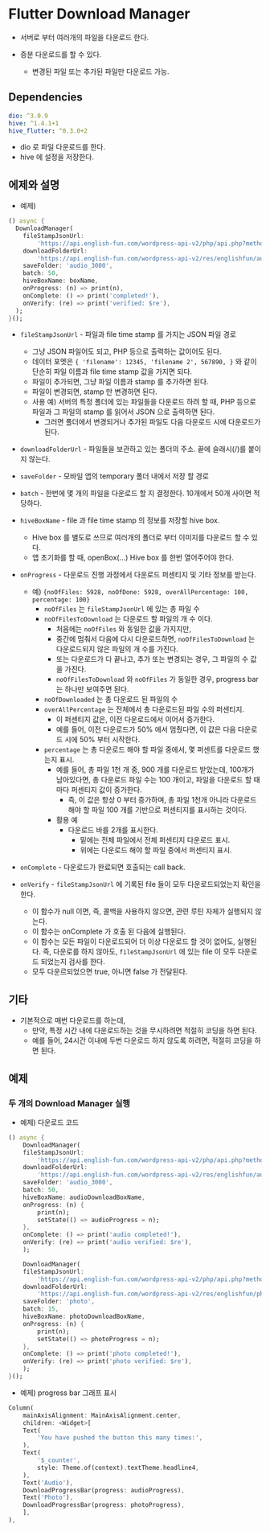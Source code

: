 # Flutter Download Manager

* 서버로 부터 여러개의 파일을 다운로드 한다.

* 증분 다운로드를 할 수 있다.
  * 변경된 파일 또는 추가된 파일만 다운로드 가능.


## Dependencies

``` yaml
dio: ^3.0.9
hive: ^1.4.1+1
hive_flutter: ^0.3.0+2
```

* dio 로 파일 다운로드를 한다.
* hive 에 설정을 저장한다.

## 에제와 설명


* 예제)

``` dart
() async {
  DownloadManager(
    fileStampJsonUrl:
        'https://api.english-fun.com/wordpress-api-v2/php/api.php?method=englishfun.audio_file_stamp&v=2',
    downloadFolderUrl:
        'https://api.english-fun.com/wordpress-api-v2/res/englishfun/audio_3000',
    saveFolder: 'audio_3000',
    batch: 50,
    hiveBoxName: boxName,
    onProgress: (n) => print(n),
    onComplete: () => print('completed!'),
    onVerify: (re) => print('verified: $re'),
  );
}();
```

* `fileStampJsonUrl` - 파일과 file time stamp 를 가지는 JSON 파일 경로
  * 그냥 JSON 파일어도 되고, PHP 등으로 출력하는 값이어도 된다.
  * 데이터 포멧은 `{ 'filename': 12345, 'filename 2', 567890, }` 와 같이 단순히 파일 이름과 file time stamp 값을 가지면 되다.
  * 파일이 추가되면, 그냥 파일 이름과 stamp 를 추가하면 된다.
  * 파일이 변경되면, stamp 만 변경하면 된다.
  * 사용 예) 서버의 특정 폴더에 있는 파일들을 다운로드 하려 할 때, PHP 등으로 파일과 그 파일의 stamp 를 읽어서 JSON 으로 출력하면 된다.
    * 그러면 폴더에서 변경되거나 추가된 파일도 다음 다운로드 시에 다운로드가 된다.

* `downloadFolderUrl` - 파일들을 보관하고 있는 폴더의 주소. 끝에 슬래시(/)를 붙이지 않는다.
* `saveFolder` - 모바일 앱의 temporary 폴더 내에서 저장 할 경로
* `batch` - 한번에 몇 개의 파일을 다운로드 할 지 결정한다. 10개에서 50개 사이면 적당하다.
* `hiveBoxName` - file 과 file time stamp 의 정보를 저장할 hive box.
  * Hive box 를 별도로 쓰므로 여러개의 폴더로 부터 이미지를 다운로드 할 수 있다.
  * 앱 초기화를 할 때, openBox(...) Hive box 를 한번 열어주어야 한다.

* `onProgress` - 다운로드 진행 과정에서 다운로드 퍼센티지 및 기타 정보를 받는다.
  * 예) `{noOfFiles: 5928, noOfDone: 5928, overAllPercentage: 100, percentage: 100}`
    * `noOfFiles` 는 `fileStampJsonUrl` 에 있는 총 파일 수
    * `noOfFilesToDownload` 는 다운로드 할 파일의 개 수 이다.
      * 처음에는 `noOfFiles` 와 동일한 값을 가지지만,
      * 중간에 멈춰서 다음에 다시 다운로드하면, `noOfFilesToDownload` 는 다운로드되지 않은 파일의 개 수를 가진다.
      * 또는 다운로드가 다 끝나고, 추가 또는 변경되는 경우, 그 파일의 수 값을 가진다.
      * `noOfFilesToDownload` 와 `noOfFiles` 가 동일한 경우, progress bar 는 하나만 보여주면 된다.
    * `noOfDownloaded` 는 총 다운로드 된 파일의 수
    * `overAllPercentage` 는 전체에서 총 다운로드된 파일 수의 퍼센티지.
      * 이 퍼센티지 값은, 이전 다운로드에서 이어서 증가한다.
      * 예를 들어, 이전 다운로드가 50% 에서 멈췄다면, 이 값은 다음 다운로드 시에 50% 부터 시작한다.
    * `percentage` 는 총 다운로드 해야 할 파일 중에서, 몇 퍼센트를 다운로드 했는지 표시.
      * 예를 들어, 총 파일 1천 개 중, 900 개를 다운로드 받았는데, 100개가 남아있다면, 총 다운로드 파일 수는 100 개이고, 파일을 다운로드 할 때 마다 퍼센티지 값이 증가한다.
        * 즉, 이 값은 항상 0 부터 증가하며, 총 파일 1천개 아니라 다운로드 해야 할 파일 100 개를 기반으로 퍼센티지를 표시하는 것이다.
      * 활용 예
        * 다운로드 바를 2개를 표시한다.
          * 밑에는 전체 파일에서 전체 퍼센티지 다운로드 표시.
          * 위에는 다운로드 해야 할 파일 중에서 퍼센티지 표시.





* `onComplete` - 다운로드가 완료되면 호출되는 call back.
* `onVerify` - `fileStampJsonUrl` 에 기록된 file 들이 모두 다운로드되었는지 확인을 한다.
  * 이 함수가 null 이면, 즉, 콜백을 사용하지 않으면, 관련 루틴 자체가 실행되지 않는다.
  * 이 함수는 onComplete 가 호출 된 다음에 실행된다.
  * 이 함수는 모든 파일이 다운로드되어 더 이상 다운로드 할 것이 없어도, 실행된다. 즉, 다운로를 하지 않아도, `fileStampJsonUrl` 에 있는 file 이 모두 다운로드 되었는지 검사를 한다.
  * 모두 다운르되었으면 true, 아니면 false 가 전달된다.

## 기타

* 기본적으로 매번 다운로드를 하는데,
  * 만약, 특정 시간 내에 다운로드하는 것을 무시하려면 적절히 코딩을 하면 된다.
  * 예를 들어, 24시간 이내에 두번 다운로드 하지 않도록 하려면, 적절히 코딩을 하면 된다.


## 예제

### 두 개의 Download Manager 실행


* 예제) 다운로드 코드

``` dart
() async {
    DownloadManager(
    fileStampJsonUrl:
        'https://api.english-fun.com/wordpress-api-v2/php/api.php?method=englishfun.audio_file_stamp',
    downloadFolderUrl:
        'https://api.english-fun.com/wordpress-api-v2/res/englishfun/audio_3000',
    saveFolder: 'audio_3000',
    batch: 50,
    hiveBoxName: audioDownloadBoxName,
    onProgress: (n) {
        print(n);
        setState(() => audioProgress = n);
    },
    onComplete: () => print('audio completed!'),
    onVerify: (re) => print('audio verified: $re'),
    );

    DownloadManager(
    fileStampJsonUrl:
        'https://api.english-fun.com/wordpress-api-v2/php/api.php?method=englishfun.photo_file_stamp',
    downloadFolderUrl:
        'https://api.english-fun.com/wordpress-api-v2/res/englishfun/photo',
    saveFolder: 'photo',
    batch: 15,
    hiveBoxName: photoDownloadBoxName,
    onProgress: (n) {
        print(n);
        setState(() => photoProgress = n);
    },
    onComplete: () => print('photo completed!'),
    onVerify: (re) => print('photo verified: $re'),
    );
}();
```

* 예제) progress bar 그래프 표시

``` dart
Column(
    mainAxisAlignment: MainAxisAlignment.center,
    children: <Widget>[
    Text(
        'You have pushed the button this many times:',
    ),
    Text(
        '$_counter',
        style: Theme.of(context).textTheme.headline4,
    ),
    Text('Audio'),
    DownloadProgressBar(progress: audioProgress),
    Text('Photo'),
    DownloadProgressBar(progress: photoProgress),
    ],
),
```